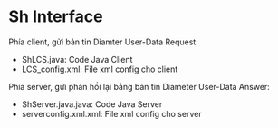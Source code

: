 # Sh Interface

Phía client, gửi bản tin Diamter User-Data Request:
- ShLCS.java: Code Java Client
- LCS_config.xml: File xml config cho client

Phía server, gửi phản hồi lại bằng bản tin Diameter User-Data Answer:
- ShServer.java.java: Code Java Server
- serverconfig.xml.xml: File xml config cho server
